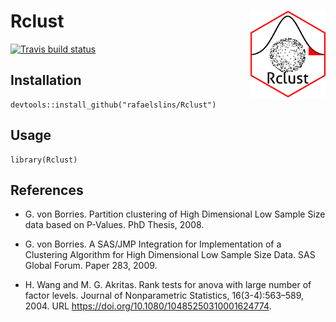 <!-- README.md is generated from README.Rmd. Please edit that file -->

Rclust <img src="man/figures/Rclust-logo-small.png" align="right" alt="" width="120" />
=======================================================================================

[![Travis build
status](https://travis-ci.org/rafaelslins/Rclust.svg?branch=master)](https://travis-ci.org/rafaelslins/Rclust)

Installation
------------

    devtools::install_github("rafaelslins/Rclust")

Usage
-----

    library(Rclust)

References
----------

-   G. von Borries. Partition clustering of High Dimensional Low Sample
    Size data based on P-Values. PhD Thesis, 2008.

-   G. von Borries. A SAS/JMP Integration for Implementation of a
    Clustering Algorithm for High Dimensional Low Sample Size Data. SAS
    Global Forum. Paper 283, 2009.

-   H. Wang and M. G. Akritas. Rank tests for anova with large number of
    factor levels. Journal of Nonparametric Statistics,
    16(3-4):563–589, 2004. URL
    <a href="https://doi.org/10.1080/10485250310001624774" class="uri">https://doi.org/10.1080/10485250310001624774</a>.
